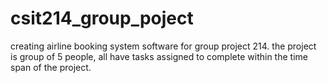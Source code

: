 # csit214_group_poject
creating airline booking system software for group project 214.
the project is group of 5 people, all have tasks assigned to complete within the time span of the project.
